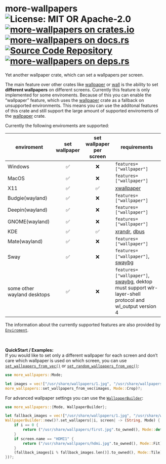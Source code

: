 # more-wallpapers ![License: MIT OR Apache-2.0](https://img.shields.io/badge/license-MIT%20OR%20Apache--2.0-blue) [![more-wallpapers on crates.io](https://img.shields.io/crates/v/more-wallpapers)](https://crates.io/crates/more-wallpapers) [![more-wallpapers on docs.rs](https://docs.rs/more-wallpapers/badge.svg)](https://docs.rs/more-wallpapers) [![Source Code Repository](https://img.shields.io/badge/Code-On%20github.com-blue)](https://github.com/LuckyTurtleDev/more-wallpapers) [![more-wallpapers on deps.rs](https://deps.rs/repo/github/LuckyTurtleDev/more-wallpapers/status.svg)](https://deps.rs/repo/github/LuckyTurtleDev/more-wallpapers)

Yet another wallpaper crate, which can set a wallpapers per screen.

The main feature over other crates like [wallpaper][__link0] or [wall][__link1] is the ability to set **different wallpapers** on different screens. Currently this feature is only implemented for some enviroments. Because of this you can enable the “wallpaper” feature, which uses the [wallpaper][__link2] crate as a fallback on unsupported environments. This means you can use the additonal features of this crate and still support the large amount of supported enviroments of the [wallpaper][__link3] crate.

Currently the following enviroments are supported:

| enviroment | set wallpaper | set wallpaper per screen | requirements |
| --- |:---:|:---:| --- |
| Windows | ✅ | ❌ | `features=["wallpaper"]` |
| MacOS | ✅ | ❌ | `features=["wallpaper"]` |
| X11 | ✅ | ✅ | [xwallpaper][__link4] |
| Budgie(wayland) | ✅ | ❌ | `features=["wallpaper"]` |
| Deepin(wayland) | ✅ | ❌ | `features=["wallpaper"]` |
| GNOME(wayland) | ✅ | ❌ | `features=["wallpaper"]` |
| KDE | ✅ | ✅ | [xrandr][__link5], [dbus][__link6] |
| Mate(wayland) | ✅ | ❌ | `features=["wallpaper"]` |
| Sway | ✅ | ❌ | `features=["wallpaper"]`, [swaybg][__link7] |
| some other wayland desktops | ✅ | ❌ | `features=["wallpaper"]`, [swaybg][__link8], dektop must support wlr-layer-shell protocol and wl_output version 4 |

The information about the currently supported features are also provided by [`Enviroment`][__link9].

<br/><br/> **QuickStart / Examples:**<br/> If you would like to set only a different wallpaper for each screen and don’t care which wallpaper is used on which screen, you can use [`set_wallpapers_from_vec()`][__link10] or [`set_random_wallpapers_from_vec()`][__link11]:


```rust
use more_wallpapers::Mode;

let images = vec!["/usr/share/wallpapers/1.jpg", "/usr/share/wallpapers/2.jpg"];
more_wallpapers::set_wallpapers_from_vec(images, Mode::Crop)?;
```

For advanced wallpaper settings you can use the [`WallpaperBuilder`][__link12]:


```rust
use more_wallpapers::{Mode, WallpaperBuilder};

let fallback_images = vec!["/usr/share/wallpapers/1.jpg", "/usr/share/wallpapers/2.jpg"];
WallpaperBuilder::new()?.set_wallapers(|i, screen| -> (String, Mode) {
	if i == 0 {
		return ("/usr/share/wallpapers/first.jpg".to_owned(), Mode::default());
	}
	if screen.name == "HDMI1" {
		return ("/usr/share/wallpapers/hdmi.jpg".to_owned(), Mode::Fit);
	}
	(fallback_images[i % fallback_images.len()].to_owned(), Mode::Tile)
})?;
```


 [__cargo_doc2readme_dependencies_info]: ggGkYW0AYXSEG52uRQSwBdezG6GWW8ODAbr5G6KRmT_WpUB5G9hPmBcUiIp6YXKEGw4MZk6ZNUBhGzYa0wKJzVtdG7sm5nJEXFbuG9KZ2FJFVKK_YWSBg29tb3JlLXdhbGxwYXBlcnNlMC4xLjBvbW9yZV93YWxscGFwZXJz
 [__link0]: https://crates.io/crates/wallpaper
 [__link1]: https://crates.io/crates/wall
 [__link10]: `set_wallpapers_from_vec()`
 [__link11]: `set_random_wallpapers_from_vec()`
 [__link12]: https://docs.rs/more-wallpapers/0.1.0/more_wallpapers/?search=more_wallpapers::WallpaperBuilder
 [__link2]: https://crates.io/crates/wallpaper
 [__link3]: https://crates.io/crates/wallpaper
 [__link4]: https://github.com/stoeckmann/xwallpaper
 [__link5]: https://gitlab.freedesktop.org/xorg/app/xrandr
 [__link6]: https://gitlab.freedesktop.org/dbus/dbus
 [__link7]: https://github.com/swaywm/swaybg
 [__link8]: https://github.com/swaywm/swaybg
 [__link9]: https://docs.rs/more-wallpapers/0.1.0/more_wallpapers/?search=more_wallpapers::Enviroment
